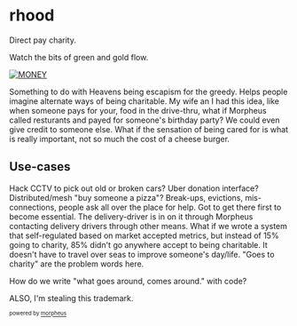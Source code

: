 # rhood

Direct pay charity.

Watch the bits of green and gold flow.

[![MONEY](./money_huge_small.png?raw=true)](./money_huge_small.jpg?raw=true)


Something to do with Heavens being escapism for the greedy.
Helps people imagine alternate ways of being charitable.
My wife an I had this idea, like when someone pays for your,
food in the drive-thru, what if Morpheus called resturants
and payed for someone's birthday party? We could even give 
credit to someone else. What if the sensation of being cared
for is what is really important, not so much the cost of a 
cheese burger.

## Use-cases
Hack CCTV to pick out old or broken cars? 
Uber donation interface? 
Distributed/mesh "buy someone a pizza"? 
Break-ups, evictions, mis-connections, people ask all over the place for help. Got to get there first to become essential.
The delivery-driver is in on it through Morpheus contacting delivery drivers through other means.
What if we wrote a system that self-regulated based on market accepted metrics,
but instead of 15% going to charity, 85% didn't go anywhere accept to being charitable.
It doesn't have to travel over seas to improve someone's day/life. 
"Goes to charity" are the problem words here.


How do we write "what goes around, comes around." with code?

ALSO, I'm stealing this trademark.

<sup><sub>powered by [morpheus](https://github.com/briancullinan/morpheus)</sub></sup>

